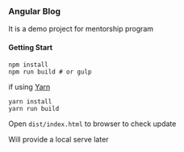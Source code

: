 ### Angular Blog

It is a demo project for mentorship program


#### Getting Start

```shell
npm install
npm run build # or gulp
```

if using [Yarn](https://yarnpkg.com/en/)
```shell
yarn install
yarn run build
```


Open `dist/index.html` to browser to check update


Will provide a local serve later
